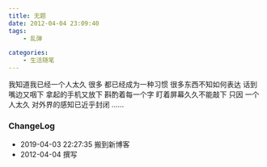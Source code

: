 ```yaml
---
title: 无题
date: 2012-04-04 23:09:40
tags:
    - 乱弹

categories:
    - 生活随笔
---
```




<!--more-->

我知道我已经一个人太久 
很多 都已经成为一种习惯 
很多东西不知如何表达 
话到嘴边又咽下 
拿起的手机又放下 
斟酌着每一个字 
盯着屏幕久久不能敲下 
只因 一个人太久 
对外界的感知已近乎封闭 ……

### ChangeLog
- 2019-04-03 22:27:35 搬到新博客
- 2012-04-04 撰写